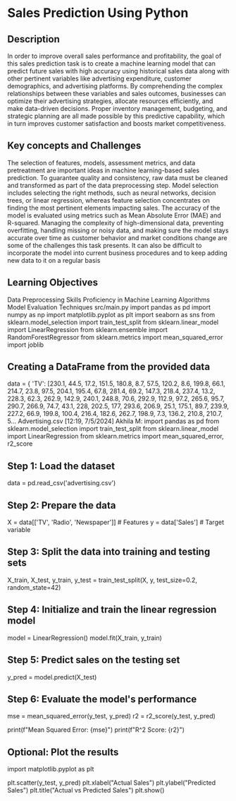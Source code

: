 # Sales Prediction Using Python
## Description
In order to improve overall sales performance and profitability, the goal of this sales prediction task is to create a machine learning model that can predict future sales with high accuracy using historical sales data along with other pertinent variables like advertising expenditure, customer demographics, and advertising platforms. By comprehending the complex relationships between these variables and sales outcomes, businesses can optimize their advertising strategies, allocate resources efficiently, and make data-driven decisions. Proper inventory management, budgeting, and strategic planning are all made possible by this predictive capability, which in turn improves customer satisfaction and boosts market competitiveness.
## Key concepts and Challenges
The selection of features, models, assessment metrics, and data pretreatment are important ideas in machine learning-based sales prediction. To guarantee quality and consistency, raw data must be cleaned and transformed as part of the data preprocessing step. Model selection includes selecting the right methods, such as neural networks, decision trees, or linear regression, whereas feature selection concentrates on finding the most pertinent elements impacting sales. The accuracy of the model is evaluated using metrics such as Mean Absolute Error (MAE) and R-squared. Managing the complexity of high-dimensional data, preventing overfitting, handling missing or noisy data, and making sure the model stays accurate over time as customer behavior and market conditions change are some of the challenges this task presents. It can also be difficult to incorporate the model into current business procedures and to keep adding new data to it on a regular basis
## Learning Objectives
Data Preprocessing Skills
Proficiency in Machine Learning Algorithms
Model Evaluation Techniques
src/main.py
import pandas as pd
import numpy as np
import matplotlib.pyplot as plt
import seaborn as sns
from sklearn.model_selection import train_test_split
from sklearn.linear_model import LinearRegression
from sklearn.ensemble import RandomForestRegressor
from sklearn.metrics import mean_squared_error
import joblib

## Creating a DataFrame from the provided data
data = {
    'TV': [230.1, 44.5, 17.2, 151.5, 180.8, 8.7, 57.5, 120.2, 8.6, 199.8, 66.1, 214.7, 23.8, 97.5, 204.1, 195.4, 67.8, 281.4, 69.2, 147.3, 218.4, 237.4, 13.2, 228.3, 62.3, 262.9, 142.9, 240.1, 248.8, 70.6, 292.9, 112.9, 97.2, 265.6, 95.7, 290.7, 266.9, 74.7, 43.1, 228, 202.5, 177, 293.6, 206.9, 25.1, 175.1, 89.7, 239.9, 227.2, 66.9, 199.8, 100.4, 216.4, 182.6, 262.7, 198.9, 7.3, 136.2, 210.8, 210.7, 5…
Advertising.csv
[12:19, 7/5/2024] Akhila M: import pandas as pd
from sklearn.model_selection import train_test_split
from sklearn.linear_model import LinearRegression
from sklearn.metrics import mean_squared_error, r2_score

## Step 1: Load the dataset
data = pd.read_csv('advertising.csv')

## Step 2: Prepare the data
X = data[['TV', 'Radio', 'Newspaper']]  # Features
y = data['Sales']  # Target variable

## Step 3: Split the data into training and testing sets
X_train, X_test, y_train, y_test = train_test_split(X, y, test_size=0.2, random_state=42)

## Step 4: Initialize and train the linear regression model
model = LinearRegression()
model.fit(X_train, y_train)

## Step 5: Predict sales on the testing set
y_pred = model.predict(X_test)

## Step 6: Evaluate the model's performance
mse = mean_squared_error(y_test, y_pred)
r2 = r2_score(y_test, y_pred)

print(f"Mean Squared Error: {mse}")
print(f"R^2 Score: {r2}")

## Optional: Plot the results
import matplotlib.pyplot as plt

plt.scatter(y_test, y_pred)
plt.xlabel("Actual Sales")
plt.ylabel("Predicted Sales")
plt.title("Actual vs Predicted Sales")
plt.show()

